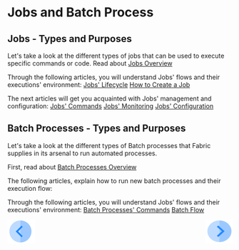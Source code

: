 #   Jobs and Batch Process
                           

 

## Jobs - Types and Purposes

Let's take a look at the different types of jobs that can be used to execute specific commands or code. 
Read about [Jobs Overview](/articles/20_jobs_and_batch_services/01_fabric%20jobs_overview.md)

Through the following articles, you will understand Jobs' flows and their executions' environment:
[Jobs' Lifecycle](/articles/20_jobs_and_batch_services/02_jobs_flow_and_status.md)
[How to Create a Job](/articles/20_jobs_and_batch_services/03_create_a_job.md)

The next articles will get you acquainted with Jobs' management and configuration:
[Jobs' Commands](/articles/20_jobs_and_batch_services/04_jobs_commands.md)
[Jobs' Monitoring](/articles/20_jobs_and_batch_services/05_jobs_table_fields.md)
[Jobs' Configuration](/articles/20_jobs_and_batch_services/06_jobs_configuration.md)


## Batch Processes - Types and Purposes

Let's take a look at the different types of Batch processes that Fabric supplies in its arsenal to run automated processes. 

First, read about [Batch Processes Overview](/articles/20_jobs_and_batch_services/07_batch_process_overview.md)

The following articles, explain how to run new batch processes and their execution flow:

Through the following articles, you will understand Jobs' flows and their executions' environment:
[Batch Processes' Commands](/articles/20_jobs_and_batch_services/08_batch_process_commands.md)
[Batch Flow](/articles/20_jobs_and_batch_services/09_batch_process_flow.md)



[![Previous](/articles/images/Previous.png)](/academy/Training_Level_1/07_jobs_and_batch_services/01_jobs_and_batch_services_overview.md)[<img align="right" width="60" height="54" src="/articles/images/Next.png">](/academy/Training_Level_1/07_jobs_and_batch_services/03_quiz_jobs_and_batch_services.md)
